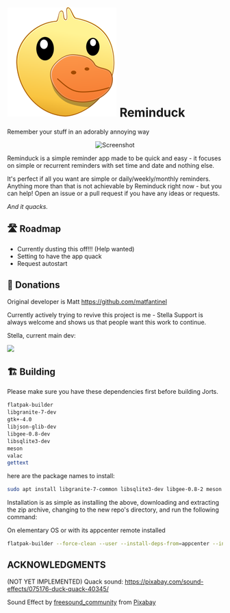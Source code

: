 # ![icon](data/icons/io.github.ellie_commons.reminduck.png) Reminduck

Remember your stuff in an adorably annoying way

<p align="center">
    <img src="data/screenshots/Main.png" alt="Screenshot" />
</p>

Reminduck is a simple reminder app made to be quick and easy - it focuses on simple or recurrent reminders with set time and date and nothing else.

It's perfect if all you want are simple or daily/weekly/monthly reminders. Anything more than that is not achievable by Reminduck right now - but you can help! Open an issue or a pull request if you have any ideas or requests.

_And it quacks._



## 🛣️ Roadmap

 - Currently dusting this off!!! (Help wanted)
 - Setting to have the app quack
 - Request autostart


## 💝 Donations

Original developer is Matt
https://github.com/matfantinel

Currently actively trying to revive this project is me - Stella
Support is always welcome and shows us that people want this work to continue.

Stella, current main dev:
<p align="left">
  <a href="https://ko-fi.com/teamcons">
    <img src="https://cdn.ko-fi.com/cdn/kofi3.png?v=2" width="150">
  </a>
</p>





## 🏗️ Building

Please make sure you have these dependencies first before building Jorts.

```bash
flatpak-builder
libgranite-7-dev
gtk+-4.0
libjson-glib-dev
libgee-0.8-dev
libsqlite3-dev
meson
valac
gettext
```

here are the package names to install:

```bash
sudo apt install libgranite-7-common libsqlite3-dev libgee-0.8-2 meson valac libvala-0.56-0 flatpak-builder gettext
```

Installation is as simple as installing the above, downloading and extracting the zip archive, changing to the new repo's directory,
and run the following command:

On elementary OS or with its appcenter remote installed

```bash
flatpak-builder --force-clean --user --install-deps-from=appcenter --install builddir ./io.github.ellie_commons.reminduck.yml
```

## ACKNOWLEDGMENTS

(NOT YET IMPLEMENTED)
Quack sound: https://pixabay.com/sound-effects/075176-duck-quack-40345/

Sound Effect by <a href="https://pixabay.com/users/freesound_community-46691455/?utm_source=link-attribution&utm_medium=referral&utm_campaign=music&utm_content=40345">freesound_community</a> from <a href="https://pixabay.com//?utm_source=link-attribution&utm_medium=referral&utm_campaign=music&utm_content=40345">Pixabay</a>


